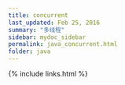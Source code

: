 ```yaml
---
title: concurrent
last_updated: Feb 25, 2016
summary: "多线程"
sidebar: mydoc_sidebar
permalink: java_concurrent.html
folder: java
---
```


{% include links.html %}
